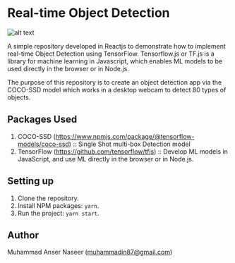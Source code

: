 # Real-time Object Detection

![alt text](https://user-images.githubusercontent.com/21292956/194244427-83bc786f-48ba-4d0b-a5e0-2a4ab845734c.png)

A simple repository developed in Reactjs to demonstrate how to implement real-time Object Detection using TensorFlow. Tensorflow.js or TF.js is a library for machine learning in Javascript, which enables ML models to be used directly in the browser or in Node.js.

The purpose of this repository is to create an object detection app via the COCO-SSD model which works in a desktop webcam to detect 80 types of objects.

## Packages Used

1. COCO-SSD (https://www.npmjs.com/package/@tensorflow-models/coco-ssd) :: Single Shot multi-box Detection model
2. TensorFlow (https://github.com/tensorflow/tfjs) :: Develop ML models in JavaScript, and use ML directly in the browser or in Node.js.

## Setting up

1. Clone the repository.
2. Install NPM packages: `yarn`.
3. Run the project: `yarn start`.

## Author

Muhammad Anser Naseer (muhammadin87@gmail.com)
